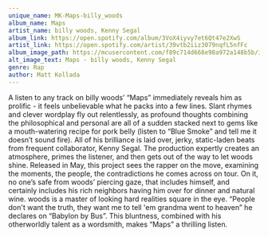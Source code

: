 ```yaml
---
unique_name: MK-Maps-billy_woods
album_name: Maps
artist_name: billy woods, Kenny Segal
album_link: https://open.spotify.com/album/3VoX4iyvy7et6Qt47e2XwS
artist_link: https://open.spotify.com/artist/39vtb2iiz3079nqfL5nfFc
album_image_path: https://mcusercontent.com/f89c714d668e98a972a148b5b/images/b8fdbdf8-2a29-038f-4e01-2b103ceca219.jpeg
alt_image_text: Maps - billy woods, Kenny Segal
genre: Rap
author: Matt Kollada
---
```

A listen to any track on billy woods’ “Maps” immediately reveals him as prolific - it feels unbelievable what he packs into a few lines. Slant rhymes and clever wordplay fly out relentlessly, as profound thoughts combining the philosophical and personal are all of a sudden stacked next to gems like a mouth-watering recipe for pork belly (listen to “Blue Smoke” and tell me it doesn’t sound fire). All of his brilliance is laid over, jerky, static-laden beats from frequent collaborator, Kenny Segal. The production expertly creates an atmosphere, primes the listener, and then gets out of the way to let woods shine. Released in May, this project sees the rapper on the move, examining the moments, the people, the contradictions he comes across on tour. On it, no one’s safe from woods’ piercing gaze, that includes himself, and certainly includes his rich neighbors having him over for dinner and natural wine. woods is a master of looking hard realities square in the eye. “People don't want the truth, they want me to tell 'em grandma went to heaven” he declares on “Babylon by Bus”. This bluntness, combined with his otherworldly talent as a wordsmith, makes “Maps” a thrilling listen.

